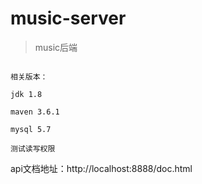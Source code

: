 # music-server
>music后端

```aidl

相关版本：

jdk 1.8

maven 3.6.1

mysql 5.7

测试读写权限
```


api文档地址：http://localhost:8888/doc.html